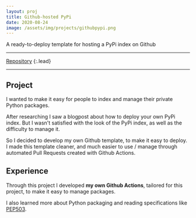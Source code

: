 ```yaml
---
layout: proj
title: Github-hosted PyPi
date: 2020-08-24
image: /assets/img/projects/githubpypi.png
---
```


A ready-to-deploy template for hosting a PyPi index on Github 

---

[Repository](https://github.com/astariul/github-hosted-pypi)
{:.lead}

---

## Project

I wanted to make it easy for people to index and manage their private Python packages.

After researching I saw a blogpost about how to deploy your own PyPi index. But I wasn't satisfied with the look of the PyPi index, as well as the difficulty to manage it.

So I decided to develop my own Github template, to make it easy to deploy. I made this template cleaner, and much easier to use / manage through automated Pull Requests created with Github Actions.

## Experience

Through this project I developed **my own Github Actions**, tailored for this project, to make it easy to manage packages.

I also learned more about Python packaging and reading specifications like [PEP503](https://www.python.org/dev/peps/pep-0503/).
